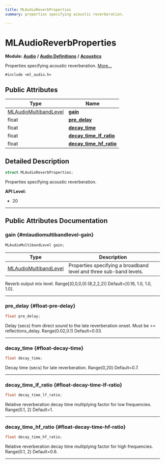 ```yaml
---
title: MLAudioReverbProperties
summary: properties specifying acoustic reverberation. 

---
```


# MLAudioReverbProperties

**Module:** **[Audio](/versioned_docs/version-22-Feb-2023/api-ref/api/Modules/group___audio/group___audio.md)** **/** **[Audio Definitions](/versioned_docs/version-22-Feb-2023/api-ref/api/Modules/group___audio/group___audio_defs/group___audio_defs.md)** **/** **[Acoustics](/versioned_docs/version-22-Feb-2023/api-ref/api/Modules/group___audio/group___audio_defs/group___def_acoustics/group___def_acoustics.md)**



Properties specifying acoustic reverberation.  [More...](#detailed-description)


`#include <ml_audio.h>`

## Public Attributes

| Type           | Name           |
| -------------- | -------------- |
| [MLAudioMultibandLevel](/versioned_docs/version-22-Feb-2023/api-ref/api/Modules/group___audio/group___audio_defs/struct_m_l_audio_multiband_level.md) | **[gain](/versioned_docs/version-22-Feb-2023/api-ref/api/Modules/group___audio/group___audio_defs/group___audio_defs.md#mlaudiomultibandlevel-gain)**  |
| float | **[pre_delay](/versioned_docs/version-22-Feb-2023/api-ref/api/Modules/group___audio/group___audio_defs/group___audio_defs.md#float-pre-delay)**  |
| float | **[decay_time](/versioned_docs/version-22-Feb-2023/api-ref/api/Modules/group___audio/group___audio_defs/group___audio_defs.md#float-decay-time)**  |
| float | **[decay_time_lf_ratio](/versioned_docs/version-22-Feb-2023/api-ref/api/Modules/group___audio/group___audio_defs/group___audio_defs.md#float-decay-time-lf-ratio)**  |
| float | **[decay_time_hf_ratio](/versioned_docs/version-22-Feb-2023/api-ref/api/Modules/group___audio/group___audio_defs/group___audio_defs.md#float-decay-time-hf-ratio)**  |

## Detailed Description

```cpp
struct MLAudioReverbProperties;
```

Properties specifying acoustic reverberation. 




**API Level:**
  * 20 




-----------
## Public Attributes Documentation

### gain {#mlaudiomultibandlevel-gain}

```cpp
MLAudioMultibandLevel gain;
```



| Type | Description |
|--|--|
| [MLAudioMultibandLevel](/versioned_docs/version-22-Feb-2023/api-ref/api/Modules/group___audio/group___audio_defs/struct_m_l_audio_multiband_level.md) | Properties specifying a broadband level and three sub-band levels.  |


Reverb output mix level. Range[(0,0,0,0):(8,2,2,2)] Default=[0.16, 1.0, 1.0, 1.0]. 





-----------

### pre_delay {#float-pre-delay}

```cpp
float pre_delay;
```


Delay (secs) from direct sound to the late reverberation onset. Must be >= reflections_delay. Range(0.02,0.1) Default=0.03. 





-----------

### decay_time {#float-decay-time}

```cpp
float decay_time;
```


Decay time (secs) for late reverberation. Range(0,20) Default=0.7. 





-----------

### decay_time_lf_ratio {#float-decay-time-lf-ratio}

```cpp
float decay_time_lf_ratio;
```


Relative reverberation decay time multiplying factor for low frequencies. Range(0.1, 2) Default=1. 





-----------

### decay_time_hf_ratio {#float-decay-time-hf-ratio}

```cpp
float decay_time_hf_ratio;
```


Relative reverberation decay time multiplying factor for high frequencies. Range(0.1, 2) Default=0.6. 





-----------


